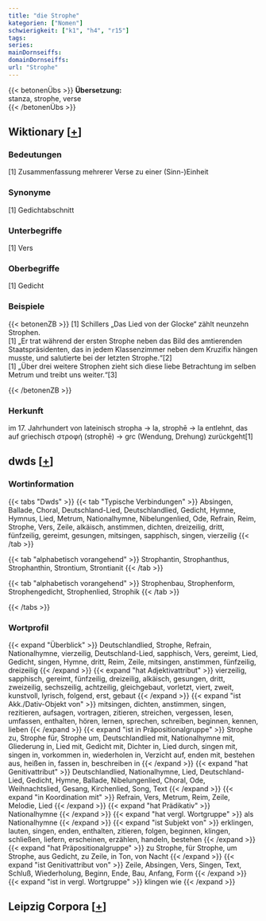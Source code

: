 ```yaml
---
title: "die Strophe"
kategorien: ["Nomen"]
schwierigkeit: ["k1", "h4", "r15"]
tags:
series:
mainDornseiffs:
domainDornseiffs:
url: "Strophe"
---
```


{{< betonenÜbs >}}
**Übersetzung:**  
stanza, strophe, verse  
{{< /betonenÜbs >}}

## Wiktionary [[+](https://de.wiktionary.org/wiki/Strophe)]

### Bedeutungen
[1] Zusammenfassung mehrerer Verse zu einer (Sinn-)Einheit  

### Synonyme
[1] Gedichtabschnitt  

### Unterbegriffe
[1] Vers  

### Oberbegriffe
[1] Gedicht  

### Beispiele
{{< betonenZB >}}
[1] Schillers „Das Lied von der Glocke“ zählt neunzehn Strophen.  
[1] „Er trat während der ersten Strophe neben das Bild des amtierenden Staatspräsidenten, das in jedem Klassenzimmer neben dem Kruzifix hängen musste, und salutierte bei der letzten Strophe.“[2]  
[1] „Über drei weitere Strophen zieht sich diese liebe Betrachtung im selben Metrum und treibt uns weiter.“[3]  

{{< /betonenZB >}}
### Herkunft
im 17. Jahrhundert von lateinisch stropha → la, strophē → la entlehnt, das auf griechisch στροφή (strophē) → grc (Wendung, Drehung) zurückgeht[1]  



## dwds [[+](https://www.dwds.de/wb/Strophe)]

### Wortinformation
{{< tabs "Dwds" >}}
{{< tab "Typische Verbindungen" >}}
Absingen, Ballade, Choral, Deutschland-Lied, Deutschlandlied, Gedicht, Hymne, Hymnus, Lied, Metrum, Nationalhymne, Nibelungenlied, Ode, Refrain, Reim, Strophe, Vers, Zeile, alkäisch, anstimmen, dichten, dreizeilig, dritt, fünfzeilig, gereimt, gesungen, mitsingen, sapphisch, singen, vierzeilig
{{< /tab >}}

{{< tab "alphabetisch vorangehend" >}}
Strophantin, Strophanthus, Strophanthin, Strontium, Strontianit
{{< /tab >}}

{{< tab "alphabetisch vorangehend" >}}
Strophenbau, Strophenform, Strophengedicht, Strophenlied, Strophik
{{< /tab >}}

{{< /tabs >}}

### Wortprofil
{{< expand "Überblick" >}} Deutschlandlied, Strophe, Refrain, Nationalhymne, vierzeilig, Deutschland-Lied, sapphisch, Vers, gereimt, Lied, Gedicht, singen, Hymne, dritt, Reim, Zeile, mitsingen, anstimmen, fünfzeilig, dreizeilig {{< /expand >}}
{{< expand "hat Adjektivattribut" >}} vierzeilig, sapphisch, gereimt, fünfzeilig, dreizeilig, alkäisch, gesungen, dritt, zweizeilig, sechszeilig, achtzeilig, gleichgebaut, vorletzt, viert, zweit, kunstvoll, lyrisch, folgend, erst, gebaut {{< /expand >}}
{{< expand "ist Akk./Dativ-Objekt von" >}} mitsingen, dichten, anstimmen, singen, rezitieren, aufsagen, vortragen, zitieren, streichen, vergessen, lesen, umfassen, enthalten, hören, lernen, sprechen, schreiben, beginnen, kennen, lieben {{< /expand >}}
{{< expand "ist in Präpositionalgruppe" >}} Strophe zu, Strophe für, Strophe um, Deutschlandlied mit, Nationalhymne mit, Gliederung in, Lied mit, Gedicht mit, Dichter in, Lied durch, singen mit, singen in, vorkommen in, wiederholen in, Verzicht auf, enden mit, bestehen aus, heißen in, fassen in, beschreiben in {{< /expand >}}
{{< expand "hat Genitivattribut" >}} Deutschlandlied, Nationalhymne, Lied, Deutschland-Lied, Gedicht, Hymne, Ballade, Nibelungenlied, Choral, Ode, Weihnachtslied, Gesang, Kirchenlied, Song, Text {{< /expand >}}
{{< expand "in Koordination mit" >}} Refrain, Vers, Metrum, Reim, Zeile, Melodie, Lied {{< /expand >}}
{{< expand "hat Prädikativ" >}} Nationalhymne {{< /expand >}}
{{< expand "hat vergl. Wortgruppe" >}} als Nationalhymne {{< /expand >}}
{{< expand "ist Subjekt von" >}} erklingen, lauten, singen, enden, enthalten, zitieren, folgen, beginnen, klingen, schließen, liefern, erscheinen, erzählen, handeln, bestehen {{< /expand >}}
{{< expand "hat Präpositionalgruppe" >}} zu Strophe, für Strophe, um Strophe, aus Gedicht, zu Zeile, in Ton, von Nacht {{< /expand >}}
{{< expand "ist Genitivattribut von" >}} Zeile, Absingen, Vers, Singen, Text, Schluß, Wiederholung, Beginn, Ende, Bau, Anfang, Form {{< /expand >}}
{{< expand "ist in vergl. Wortgruppe" >}} klingen wie {{< /expand >}}

## Leipzig Corpora [[+](https://corpora.uni-leipzig.de/en/res?word=Strophe&corpusId=deu_newscrawl-public_2018)]


